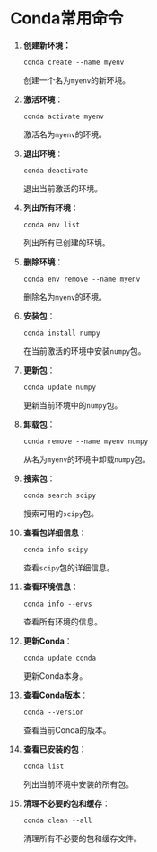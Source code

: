 # Conda常用命令

1. **创建新环境：**

   ```
   conda create --name myenv
   ```

   创建一个名为`myenv`的新环境。

2. **激活环境**：

   ```
   conda activate myenv
   ```

   激活名为`myenv`的环境。

3. **退出环境**：

   ```
   conda deactivate
   ```

   退出当前激活的环境。

4. **列出所有环境**：

   ```
   conda env list
   ```

   列出所有已创建的环境。

5. **删除环境**：

   ```
   conda env remove --name myenv
   ```

   删除名为`myenv`的环境。

6. **安装包**：

   ```
   conda install numpy
   ```

   在当前激活的环境中安装`numpy`包。

7. **更新包**：

   ```
   conda update numpy
   ```

   更新当前环境中的`numpy`包。

8. **卸载包**：

   ```
   conda remove --name myenv numpy
   ```

   从名为`myenv`的环境中卸载`numpy`包。

9. **搜索包**：

   ```
   conda search scipy
   ```

   搜索可用的`scipy`包。

10. **查看包详细信息**：

    ```
    conda info scipy
    ```

    查看`scipy`包的详细信息。

11. **查看环境信息**：

    ```
    conda info --envs
    ```

    查看所有环境的信息。

12. **更新Conda**：

    ```
    conda update conda
    ```

    更新Conda本身。

13. **查看Conda版本**：

    ```
    conda --version
    ```

    查看当前Conda的版本。

14. **查看已安装的包**：

    ```
    conda list
    ```

    列出当前环境中安装的所有包。

15. **清理不必要的包和缓存**：

    ```
    conda clean --all
    ```

    清理所有不必要的包和缓存文件。